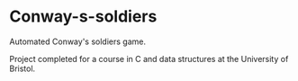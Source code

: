 # Conway-s-soldiers

Automated Conway's soldiers game.

Project completed for a course in C and data structures at the University of Bristol.
